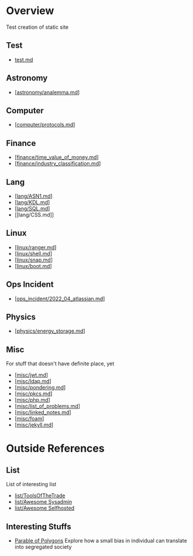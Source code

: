# Overview

Test creation of static site

## Test
* [test.md](./notes/test.md)

## Astronomy
* [[astronomy/analemma.md]]

## Computer
* [[computer/protocols.md]]

## Finance
* [[finance/time_value_of_money.md]]
* [[finance/industry_classification.md]]

## Lang
* [[lang/ASN1.md]]
* [[lang/KDL.md]]
* [[lang/SQL.md]]
* [[lang/CSS.md]]

## Linux
* [[linux/ranger.md]]
* [[linux/shell.md]]
* [[linux/snap.md]]
* [[linux/boot.md]]

## Ops Incident
* [[ops_incident/2022_04_atlassian.md]]

## Physics
* [[physics/energy_storage.md]]

## Misc
For stuff that doesn't have definite place, yet
* [[misc/jwt.md]]
* [[misc/ldap.md]]
* [[misc/pondering.md]]
* [[misc/pkcs.md]]
* [[misc/php.md]]
* [[misc/list_of_problems.md]]
* [[misc/linked_notes.md]]
* [[misc/foam]]
* [[misc/jekyll.md]]

# Outside References

## List
List of interesting list
* [list/ToolsOfTheTrade](https://github.com/cjbarber/ToolsOfTheTrade)
* [list/Awesome Sysadmin](https://github.com/awesome-foss/awesome-sysadmin)
* [list/Awesome Selfhosted](https://github.com/awesome-selfhosted/awesome-selfhosted)


## Interesting Stuffs
* [Parable of Polygons](https://ncase.me/polygons/)
  Explore how a small bias in individual can translate into segregated society



[//begin]: # "Autogenerated link references for markdown compatibility"
[astronomy/analemma.md]: astronomy/analemma.md "analemma"
[computer/protocols.md]: computer/protocols.md "Protocols"
[finance/time_value_of_money.md]: finance/time_value_of_money.md "time_value_of_money"
[finance/industry_classification.md]: finance/industry_classification.md "industry_classification"
[lang/ASN1.md]: lang/ASN1.md "ASN1"
[lang/KDL.md]: lang/KDL.md "KDL"
[lang/SQL.md]: lang/SQL.md "SQL"
[linux/ranger.md]: linux/ranger.md "ranger"
[linux/shell.md]: linux/shell.md "shell"
[linux/snap.md]: linux/snap.md "snap"
[linux/boot.md]: linux/boot.md "boot"
[ops_incident/2022_04_atlassian.md]: ops_incident/2022_04_atlassian.md "2022_04_atlassian"
[physics/energy_storage.md]: physics/energy_storage.md "energy_storage"
[misc/jwt.md]: misc/jwt.md "jwt"
[misc/ldap.md]: misc/ldap.md "Background"
[misc/pondering.md]: misc/pondering.md "pondering"
[misc/pkcs.md]: misc/pkcs.md "pkcs"
[misc/php.md]: misc/php.md "php"
[misc/list_of_problems.md]: misc/list_of_problems.md "list_of_problems"
[misc/linked_notes.md]: misc/linked_notes.md "linked_notes"
[misc/foam]: misc/foam.md "foam"
[misc/jekyll.md]: misc/jekyll.md "jekyll"
[//end]: # "Autogenerated link references"